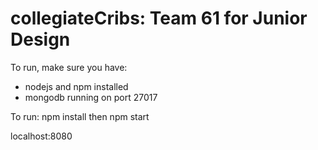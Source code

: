 collegiateCribs: Team 61 for Junior Design
=========================


To run, make sure you have:
* nodejs and npm installed
* mongodb running on port 27017 


To run: npm install then npm start

localhost:8080
